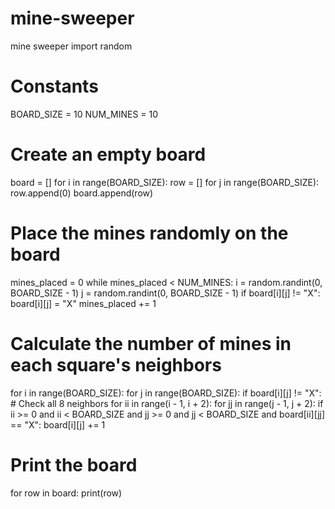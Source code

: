 # mine-sweeper
mine sweeper 
import random

# Constants
BOARD_SIZE = 10
NUM_MINES = 10

# Create an empty board
board = []
for i in range(BOARD_SIZE):
  row = []
  for j in range(BOARD_SIZE):
    row.append(0)
  board.append(row)

# Place the mines randomly on the board
mines_placed = 0
while mines_placed < NUM_MINES:
  i = random.randint(0, BOARD_SIZE - 1)
  j = random.randint(0, BOARD_SIZE - 1)
  if board[i][j] != "X":
    board[i][j] = "X"
    mines_placed += 1

# Calculate the number of mines in each square's neighbors
for i in range(BOARD_SIZE):
  for j in range(BOARD_SIZE):
    if board[i][j] != "X":
      # Check all 8 neighbors
      for ii in range(i - 1, i + 2):
        for jj in range(j - 1, j + 2):
          if ii >= 0 and ii < BOARD_SIZE and jj >= 0 and jj < BOARD_SIZE and board[ii][jj] == "X":
            board[i][j] += 1

# Print the board
for row in board:
  print(row)
